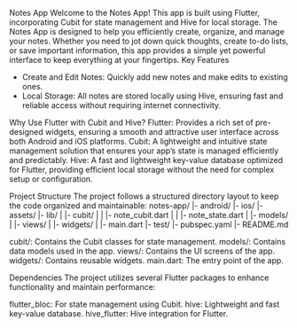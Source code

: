 Notes App
Welcome to the Notes App! This app is built using Flutter, incorporating Cubit for state management and Hive for local storage. The Notes App is designed to help you efficiently create, organize, and manage your notes. Whether you need to jot down quick thoughts, create to-do lists, or save important information, this app provides a simple yet powerful interface to keep everything at your fingertips.
 Key Features
- Create and Edit Notes: Quickly add new notes and make edits to existing ones.
- Local Storage: All notes are stored locally using Hive, ensuring fast and reliable access without requiring internet connectivity.

Why Use Flutter with Cubit and Hive?
Flutter: Provides a rich set of pre-designed widgets, ensuring a smooth and attractive user interface across both Android and iOS platforms.
Cubit: A lightweight and intuitive state management solution that ensures your app’s state is managed efficiently and predictably.
Hive: A fast and lightweight key-value database optimized for Flutter, providing efficient local storage without the need for complex setup or configuration.

Project Structure
The project follows a structured directory layout to keep the code organized and maintainable:
notes-app/
|- android/
|- ios/
|- assets/
|- lib/
|  |- cubit/
|  |  |- note_cubit.dart
|  |  |- note_state.dart
|  |- models/
|  |- views/
|  |- widgets/
|  |- main.dart
|- test/
|- pubspec.yaml
|- README.md

cubit/: Contains the Cubit classes for state management.
models/: Contains data models used in the app.
views/: Contains the UI screens of the app.
widgets/: Contains reusable widgets.
main.dart: The entry point of the app.


Dependencies
The project utilizes several Flutter packages to enhance functionality and maintain performance:

flutter_bloc: For state management using Cubit.
hive: Lightweight and fast key-value database.
hive_flutter: Hive integration for Flutter.


